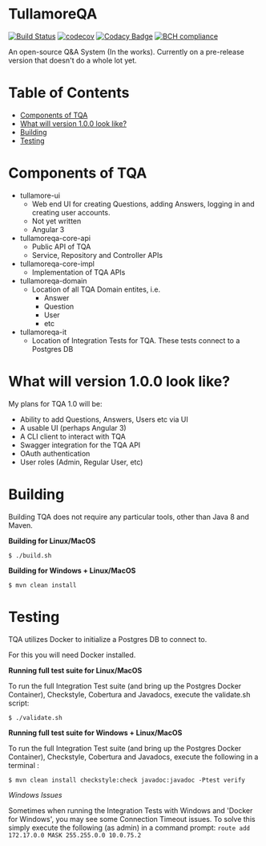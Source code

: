 # TullamoreQA

[![Build Status](https://travis-ci.org/GavinKenna/tullamoreqa.svg?branch=master)](https://travis-ci.org/GavinKenna/tullamoreqa)
[![codecov](https://codecov.io/gh/GavinKenna/tullamoreqa/branch/master/graph/badge.svg)](https://codecov.io/gh/GavinKenna/tullamoreqa)
[![Codacy Badge](https://api.codacy.com/project/badge/Grade/0baecd4b142b4fe4980bf422520ee918)](https://www.codacy.com/project/gavin.kenna/tullamoreqa/dashboard?utm_source=github.com&amp;utm_medium=referral&amp;utm_content=GavinKenna/tullamoreqa&amp;utm_campaign=Badge_Grade_Dashboard)
[![BCH compliance](https://bettercodehub.com/edge/badge/GavinKenna/tullamoreqa?branch=master)](https://bettercodehub.com/)

An open-source Q&A System (In the works). Currently on a pre-release version that doesn't do a whole lot yet.

Table of Contents
=================

* [Components of TQA](#components-of-tqa)
* [What will version 1.0.0 look like?](#what-will-version-100-look-like)
* [Building](#building)
* [Testing](#testing)

# Components of TQA

* tullamore-ui
    * Web end UI for creating Questions, adding Answers, logging in and creating user accounts.
    * Not yet written
    * Angular 3
* tullamoreqa-core-api
    * Public API of TQA
    * Service, Repository and Controller APIs
* tullamoreqa-core-impl
    * Implementation of TQA APIs
* tullamoreqa-domain
    * Location of all TQA Domain entites, i.e.
        * Answer
        * Question
        * User
        * etc
* tullamoreqa-it
    * Location of Integration Tests for TQA. These tests connect to a Postgres DB 


# What will version 1.0.0 look like?

  My plans for TQA 1.0 will be:
 
 * Ability to add Questions, Answers, Users etc via UI
 * A usable UI (perhaps Angular 3)
 * A CLI client to interact with TQA
 * Swagger integration for the TQA API
 * OAuth authentication
 * User roles (Admin, Regular User, etc)

# Building

  Building TQA does not require any particular tools, other than Java 8 and Maven.
  
  **Building for Linux/MacOS**

  `$ ./build.sh`
  
  **Building for Windows + Linux/MacOS**

  `$ mvn clean install`

# Testing

  TQA utilizes Docker to initialize a Postgres DB to connect to. 

  For this you will need Docker installed.
  
  **Running full test suite for Linux/MacOS**
  
  To run the full Integration Test suite (and bring up the Postgres Docker Container), Checkstyle, Cobertura and Javadocs, execute the validate.sh script:
  
  `$ ./validate.sh`
  
  **Running full test suite for Windows + Linux/MacOS**
  
  To run the full Integration Test suite (and bring up the Postgres Docker Container), Checkstyle, Cobertura and Javadocs, execute the following in a terminal :
  
  `$ mvn clean install checkstyle:check javadoc:javadoc -Ptest verify`
  
  *Windows Issues*
  
  Sometimes when running the Integration Tests with Windows and 'Docker for Windows', you may see some Connection Timeout issues. To solve this simply execute the following (as admin) in a command prompt:
  ``route add 172.17.0.0 MASK 255.255.0.0 10.0.75.2``
